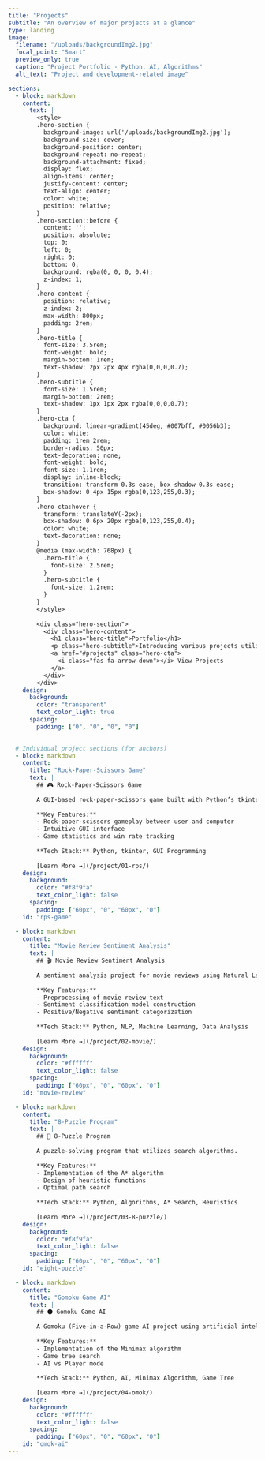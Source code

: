 ```yaml
---
title: "Projects"
subtitle: "An overview of major projects at a glance"
type: landing
image:
  filename: "/uploads/backgroundImg2.jpg"
  focal_point: "Smart"
  preview_only: true
  caption: "Project Portfolio - Python, AI, Algorithms"
  alt_text: "Project and development-related image"

sections:
  - block: markdown
    content:
      text: |
        <style>
        .hero-section {
          background-image: url('/uploads/backgroundImg2.jpg');
          background-size: cover;
          background-position: center;
          background-repeat: no-repeat;
          background-attachment: fixed;
          display: flex;
          align-items: center;
          justify-content: center;
          text-align: center;
          color: white;
          position: relative;
        }
        .hero-section::before {
          content: '';
          position: absolute;
          top: 0;
          left: 0;
          right: 0;
          bottom: 0;
          background: rgba(0, 0, 0, 0.4);
          z-index: 1;
        }
        .hero-content {
          position: relative;
          z-index: 2;
          max-width: 800px;
          padding: 2rem;
        }
        .hero-title {
          font-size: 3.5rem;
          font-weight: bold;
          margin-bottom: 1rem;
          text-shadow: 2px 2px 4px rgba(0,0,0,0.7);
        }
        .hero-subtitle {
          font-size: 1.5rem;
          margin-bottom: 2rem;
          text-shadow: 1px 1px 2px rgba(0,0,0,0.7);
        }
        .hero-cta {
          background: linear-gradient(45deg, #007bff, #0056b3);
          color: white;
          padding: 1rem 2rem;
          border-radius: 50px;
          text-decoration: none;
          font-weight: bold;
          font-size: 1.1rem;
          display: inline-block;
          transition: transform 0.3s ease, box-shadow 0.3s ease;
          box-shadow: 0 4px 15px rgba(0,123,255,0.3);
        }
        .hero-cta:hover {
          transform: translateY(-2px);
          box-shadow: 0 6px 20px rgba(0,123,255,0.4);
          color: white;
          text-decoration: none;
        }
        @media (max-width: 768px) {
          .hero-title {
            font-size: 2.5rem;
          }
          .hero-subtitle {
            font-size: 1.2rem;
          }
        }
        </style>
        
        <div class="hero-section">
          <div class="hero-content">
            <h1 class="hero-title">Portfolio</h1>
            <p class="hero-subtitle">Introducing various projects utilizing Python and AI 💡</p>
            <a href="#projects" class="hero-cta">
              <i class="fas fa-arrow-down"></i> View Projects
            </a>
          </div>
        </div>
    design:
      background:
        color: "transparent"
        text_color_light: true
      spacing:
        padding: ["0", "0", "0", "0"]
  

  # Individual project sections (for anchors)
  - block: markdown
    content:
      title: "Rock-Paper-Scissors Game"
      text: |
        ## 🎮 Rock-Paper-Scissors Game
        
        A GUI-based rock-paper-scissors game built with Python’s tkinter.
        
        **Key Features:**
        - Rock-paper-scissors gameplay between user and computer  
        - Intuitive GUI interface  
        - Game statistics and win rate tracking  
        
        **Tech Stack:** Python, tkinter, GUI Programming
        
        [Learn More →](/project/01-rps/)
    design:
      background:
        color: "#f8f9fa"
        text_color_light: false
      spacing:
        padding: ["60px", "0", "60px", "0"]
    id: "rps-game"

  - block: markdown
    content:
      title: "Movie Review Sentiment Analysis"
      text: |
        ## 🎬 Movie Review Sentiment Analysis
        
        A sentiment analysis project for movie reviews using Natural Language Processing (NLP).
        
        **Key Features:**
        - Preprocessing of movie review text  
        - Sentiment classification model construction  
        - Positive/Negative sentiment categorization  
        
        **Tech Stack:** Python, NLP, Machine Learning, Data Analysis
        
        [Learn More →](/project/02-movie/)
    design:
      background:
        color: "#ffffff"
        text_color_light: false
      spacing:
        padding: ["60px", "0", "60px", "0"]
    id: "movie-review"

  - block: markdown
    content:
      title: "8-Puzzle Program"
      text: |
        ## 🧩 8-Puzzle Program
        
        A puzzle-solving program that utilizes search algorithms.
        
        **Key Features:**
        - Implementation of the A* algorithm  
        - Design of heuristic functions  
        - Optimal path search  
        
        **Tech Stack:** Python, Algorithms, A* Search, Heuristics
        
        [Learn More →](/project/03-8-puzzle/)
    design:
      background:
        color: "#f8f9fa"
        text_color_light: false
      spacing:
        padding: ["60px", "0", "60px", "0"]
    id: "eight-puzzle"

  - block: markdown
    content:
      title: "Gomoku Game AI"
      text: |
        ## ⚫ Gomoku Game AI
        
        A Gomoku (Five-in-a-Row) game AI project using artificial intelligence.
        
        **Key Features:**
        - Implementation of the Minimax algorithm  
        - Game tree search  
        - AI vs Player mode  
        
        **Tech Stack:** Python, AI, Minimax Algorithm, Game Tree
        
        [Learn More →](/project/04-omok/)
    design:
      background:
        color: "#ffffff"
        text_color_light: false
      spacing:
        padding: ["60px", "0", "60px", "0"]
    id: "omok-ai"
---
```


